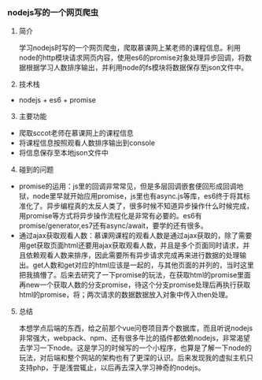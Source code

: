 <h3 id="readme">nodejs写的一个网页爬虫</h3>

1. 简介

    学习nodejs时写的一个网页爬虫，爬取慕课网上某老师的课程信息。利用node的http模块请求网页内容，使用es6的promise对象处理异步回调，将数据根据学习人数排序输出，并利用node的fs模块将数据保存至json文件中。

2. 技术栈

* nodejs + es6 + promise

3. 主要功能

* 爬取sccot老师在慕课网上的课程信息
* 将课程信息按照观看人数排序输出到console
* 将信息保存至本地json文件中

4. 碰到的问题

* promise的运用：js里的回调非常常见，但是多层回调嵌套便回形成回调地狱，node里早就开始应用promise，js里也有async.js等库，es6终于将其标准化了。异步编程真的太反人类了，很多时候不知道异步操作什么时候完成，用promise等方式将异步操作流程化是非常有必要的。es6有promise/generator,es7还有async/await，要学的还有很多。
* 通过ajax获取观看人数：慕课网课程的观看人数是通过ajax获取的，除了需要用get获取页面html还要用ajax获取观看人数，并且是多个页面同时请求，并且依赖观看人数来排序，因此需要所有异步请求完成再来进行数据的处理输出。get人数和get对应的html应该是一起的，与其他页面的并列的，当时这里把我搞懵了。后来去研究了一下promise的玩法，在获取html的promise里面再new一个获取人数的分支promise，待这个分支promise处理后再执行获取html的promise，将；两次请求的数据数据放入对象中传入then处理。

5. 总结

    本想学点后端的东西，给之前那个vue问卷项目弄个数据库，而且听说nodejs非常强大，webpack、npm、还有很多牛比的插件都依赖nodejs，非常渴望去学习一下node。这是学习的时候写的一个小程序，也算是了解一下node的玩法，对后端和整个网站的架构也有了更深的认识。后来发现我的虚拟主机只支持php，于是浅尝辄止，以后再去深入学习神奇的nodejs。